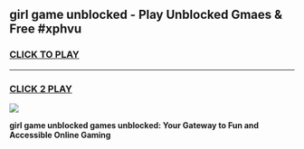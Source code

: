 
## girl game unblocked - Play Unblocked Gmaes & Free #xphvu
<h3>
<a href="https://news.freeplayer.one?title=girl_game_unblocked&ref=03M">CLICK TO PLAY</a></h3>
<hr>

<h3>
<a href="https://news.freeplayer.one?title=girl_game_unblocked&ref=03M">CLICK 2 PLAY</a>
  
</h3>

<a href="https://news.freeplayer.one?title=girl_game_unblocked&ref=03M"><img src="https://clearcache.store/games.png"></a>


**girl game unblocked games unblocked: Your Gateway to Fun and Accessible Online Gaming**
